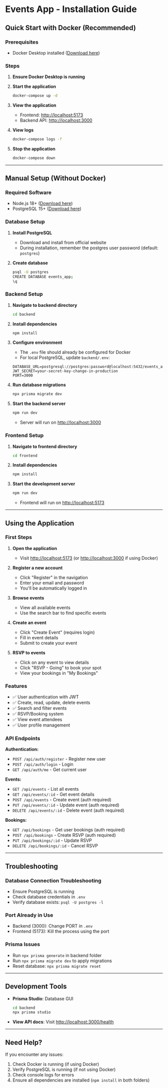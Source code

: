 # Events App - Installation Guide

## Quick Start with Docker (Recommended)

### Prerequisites

- Docker Desktop installed ([Download here](https://www.docker.com/products/docker-desktop/))

### Steps

1. **Ensure Docker Desktop is running**

2. **Start the application**

   ```bash
   docker-compose up -d
   ```

3. **View the application**

   - Frontend: <http://localhost:5173>
   - Backend API: <http://localhost:3000>

4. **View logs**

   ```bash
   docker-compose logs -f
   ```

5. **Stop the application**

   ```bash
   docker-compose down
   ```

---

## Manual Setup (Without Docker)

### Required Software

- Node.js 18+ ([Download here](https://nodejs.org/))
- PostgreSQL 15+ ([Download here](https://www.postgresql.org/download/windows/))

### Database Setup

1. **Install PostgreSQL**

   - Download and install from official website
   - During installation, remember the postgres user password (default: `postgres`)

2. **Create database**

   ```bash
   psql -U postgres
   CREATE DATABASE events_app;
   \q
   ```

### Backend Setup

1. **Navigate to backend directory**

   ```bash
   cd backend
   ```

2. **Install dependencies**

   ```bash
   npm install
   ```

3. **Configure environment**

   - The `.env` file should already be configured for Docker
   - For local PostgreSQL, update `backend/.env`:

   ```env
   DATABASE_URL=postgresql://postgres:password@localhost:5432/events_app
   JWT_SECRET=your-secret-key-change-in-production
   PORT=3000
   ```

4. **Run database migrations**

   ```bash
   npx prisma migrate dev
   ```

5. **Start the backend server**

   ```bash
   npm run dev
   ```

   - Server will run on <http://localhost:3000>

### Frontend Setup

1. **Navigate to frontend directory**

   ```bash
   cd frontend
   ```

2. **Install dependencies**

   ```bash
   npm install
   ```

3. **Start the development server**

   ```bash
   npm run dev
   ```

   - Frontend will run on <http://localhost:5173>

---

## Using the Application

### First Steps

1. **Open the application**

   - Visit <http://localhost:5173> (or <http://localhost:3000> if using Docker)

2. **Register a new account**

   - Click "Register" in the navigation
   - Enter your email and password
   - You'll be automatically logged in

3. **Browse events**

   - View all available events
   - Use the search bar to find specific events

4. **Create an event**

   - Click "Create Event" (requires login)
   - Fill in event details
   - Submit to create your event

5. **RSVP to events**

   - Click on any event to view details
   - Click "RSVP - Going" to book your spot
   - View your bookings in "My Bookings"

### Features

- ✅ User authentication with JWT
- ✅ Create, read, update, delete events
- ✅ Search and filter events
- ✅ RSVP/Booking system
- ✅ View event attendees
- ✅ User profile management

### API Endpoints

**Authentication:**

- `POST /api/auth/register` - Register new user
- `POST /api/auth/login` - Login
- `GET /api/auth/me` - Get current user

**Events:**

- `GET /api/events` - List all events
- `GET /api/events/:id` - Get event details
- `POST /api/events` - Create event (auth required)
- `PUT /api/events/:id` - Update event (auth required)
- `DELETE /api/events/:id` - Delete event (auth required)

**Bookings:**

- `GET /api/bookings` - Get user bookings (auth required)
- `POST /api/bookings` - Create RSVP (auth required)
- `PUT /api/bookings/:id` - Update RSVP
- `DELETE /api/bookings/:id` - Cancel RSVP

---

## Troubleshooting

### Database Connection Troubleshooting

- Ensure PostgreSQL is running
- Check database credentials in `.env`
- Verify database exists: `psql -U postgres -l`

### Port Already in Use

- Backend (3000): Change PORT in `.env`
- Frontend (5173): Kill the process using the port

### Prisma Issues

- Run `npx prisma generate` in backend folder
- Run `npx prisma migrate dev` to apply migrations
- Reset database: `npx prisma migrate reset`

---

## Development Tools

- **Prisma Studio**: Database GUI

  ```bash
  cd backend
  npx prisma studio
  ```

- **View API docs**: Visit <http://localhost:3000/health>

---

## Need Help?

If you encounter any issues:

1. Check Docker is running (if using Docker)
2. Verify PostgreSQL is running (if not using Docker)
3. Check console logs for errors
4. Ensure all dependencies are installed (`npm install` in both folders)
